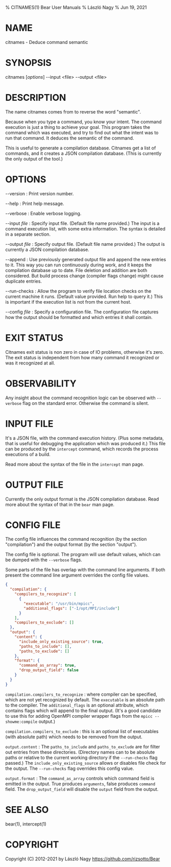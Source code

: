 % CITNAMES(1) Bear User Manuals
% László Nagy
% Jun 19, 2021

# NAME

citnames - Deduce command semantic

# SYNOPSIS

citnames [*options*] \--input \<file\> \--output \<file\>

# DESCRIPTION

The name citnames comes from to reverse the word "semantic".

Because when you type a command, you know your intent. The command
execution is just a thing to achieve your goal. This program takes
the command which was executed, and try to find out what the intent
was to run that command. It deduces the semantic of the command.

This is useful to generate a compilation database. Citnames get a
list of commands, and it creates a JSON compilation database. (This
is currently the only output of the tool.)

# OPTIONS

\--version
:   Print version number.

\--help
:   Print help message.

\--verbose
:   Enable verbose logging.

\--input *file*
:   Specify input file. (Default file name provided.) The input is a
    command execution list, with some extra information. The syntax
    is detailed in a separate section.

\--output *file*
:   Specify output file. (Default file name provided.) The output is
    currently a JSON compilation database.

\--append
:   Use previously generated output file and append the new entries to it.
	This way you can run continuously during work, and it keeps the
	compilation database up to date. File deletion and addition are both
	considered. But build process change (compiler flags change) might
	cause duplicate entries.

\--run-checks
:   Allow the program to verify file location checks on the current machine
    it runs. (Default value provided. Run help to query it.) This is important
    if the execution list is not from the current host.

\--config *file*
:   Specify a configuration file. The configuration file captures how
    the output should be formatted and which entries it shall contain.

# EXIT STATUS

Citnames exit status is non zero in case of IO problems, otherwise it's zero.
The exit status is independent from how many command it recognized or was
it recognized at all.

# OBSERVABILITY

Any insight about the command recognition logic can be observed with `--verbose`
flag on the standard error. Otherwise the command is silent.

# INPUT FILE

It's a JSON file, with the command execution history. (Plus some metadata, that
is useful for debugging the application which was produced it.) This file can
be produced by the `intercept` command, which records the process executions
of a build.

Read more about the syntax of the file in the `intercept` man page.

# OUTPUT FILE

Currently the only output format is the JSON compilation database.
Read more about the syntax of that in the `bear` man page. 

# CONFIG FILE

The config file influences the command recognition (by the section "compilation")
and the output format (by the section "output").

The config file is optional. The program will use default values, which can be
dumped with the `--verbose` flags.

Some parts of the file has overlap with the command line arguments. If both present
the command line argument overrides the config file values.

```json
{
  "compilation": {
    "compilers_to_recognize": [
      {
        "executable": "/usr/bin/mpicc",
        "additional_flags": ["-I/opt/MPI/include"]
      }
    ],
    "compilers_to_exclude": []
  },
  "output": {
    "content": {
      "include_only_existing_source": true,
      "paths_to_include": [],
      "paths_to_exclude": []
    },
    "format": {
      "command_as_array": true,
      "drop_output_field": false
    }
  }
}
```

`compilation.compilers_to_recognize`
:   where compiler can be specified, which are not yet recognized by default.
    The `executable` is an absolute path to the compiler. The `additional_flags`
    is an optional attribute, which contains flags which will append to the final
    output. (It's a good candidate to use this for adding OpenMPI compiler wrapper
    flags from the `mpicc --showme:compile` output.)

`compilation.compilers_to_exclude`
:   this is an optional list of executables (with absolute path) which needs to
    be removed from the output.

`output.content`
:   The `paths_to_include` and `paths_to_exclude` are for filter out entries from
    these directories. (Directory names can to be absolute paths or relative to the
    current working directory if the `--run-checks` flag passed.)
    The `include_only_existing_source` allows or disables file check for the output.
    The `--run-checks` flag overrides this config value.

`output.format`
:   The `command_as_array` controls which command field is emitted in the output.
    True produces `arguments`, false produces `command` field. The `drop_output_field`
    will disable the `output` field from the output.

# SEE ALSO

bear(1), intercept(1)

# COPYRIGHT

Copyright (C) 2012-2021 by László Nagy
<https://github.com/rizsotto/Bear>
